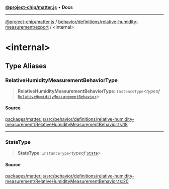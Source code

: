 [**@project-chip/matter.js**](../../../../../README.md) • **Docs**

***

[@project-chip/matter.js](../../../../../modules.md) / [behavior/definitions/relative-humidity-measurement/export](../README.md) / \<internal\>

# \<internal\>

## Type Aliases

### RelativeHumidityMeasurementBehaviorType

> **RelativeHumidityMeasurementBehaviorType**: `InstanceType`\<*typeof* [`RelativeHumidityMeasurementBehavior`](../README.md#relativehumiditymeasurementbehavior)\>

#### Source

[packages/matter.js/src/behavior/definitions/relative-humidity-measurement/RelativeHumidityMeasurementBehavior.ts:18](https://github.com/project-chip/matter.js/blob/7a8cbb56b87d4ccf34bec5a9a95ab40a1711324f/packages/matter.js/src/behavior/definitions/relative-humidity-measurement/RelativeHumidityMeasurementBehavior.ts#L18)

***

### StateType

> **StateType**: `InstanceType`\<*typeof* [`State`](../classes/RelativeHumidityMeasurementServer.md#state-1)\>

#### Source

[packages/matter.js/src/behavior/definitions/relative-humidity-measurement/RelativeHumidityMeasurementBehavior.ts:20](https://github.com/project-chip/matter.js/blob/7a8cbb56b87d4ccf34bec5a9a95ab40a1711324f/packages/matter.js/src/behavior/definitions/relative-humidity-measurement/RelativeHumidityMeasurementBehavior.ts#L20)
